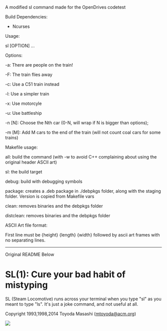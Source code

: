 A modified sl command made for the OpenDrives codetest

Build Dependencies:
- Ncurses



Usage:

sl [OPTION] ...



Options:

-a: There are people on the train!

-F: The train flies away

-c: Use a C51 train instead

-l: Use a simpler train

-x: Use motorcyle

-u: Use battleship

-n [N]: Choose the Nth car (0-N, will wrap if N is bigger than options);

-m [M]: Add M cars to the end of the train (will not count coal cars for some trains)



Makefile usage:

all: build the command (with -w to avoid C++ complaining about using the original header ASCII art)

sl: the build target

debug: build with debugging symbols

package: creates a .deb package in ./debpkgs folder, along with the staging folder. Version is copied from Makefile vars

clean: removes binaries and the debpkgs folder

distclean: removes binaries and the debpkgs folder



ASCII Art file format:

First line must be {height} {length} {width} followed by ascii art frames with no separating lines.

-------------------------------------------------------------------------------------------------------------------------------

Original README Below

SL(1): Cure your bad habit of mistyping
=======================================

SL (Steam Locomotive) runs across your terminal when you type "sl" as
you meant to type "ls". It's just a joke command, and not useful at
all.

Copyright 1993,1998,2014 Toyoda Masashi (mtoyoda@acm.org)

![](demo.gif)
